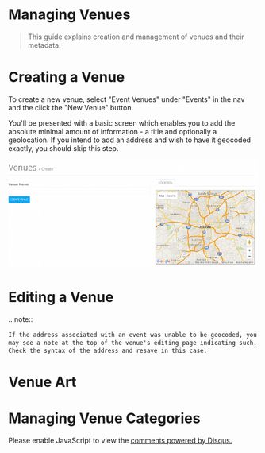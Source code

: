# Managing Venues
> This guide explains creation and management of venues and their metadata.

# Creating a Venue
To create a new venue, select "Event Venues" under "Events" in the nav and the click the "New Venue" button.

You'll be presented with a basic screen which enables you to add the absolute minimal amount of information - a title and optionally a geolocation.  If you intend to add an address and wish to have it geocoded exactly, you should skip this step.

![Creatng a Venue](img/events_venue_create.png)

# Editing a Venue

.. note::

    If the address associated with an event was unable to be geocoded, you may see a note at the top of the venue's editing page indicating such.  Check the syntax of the address and resave in this case.

# Venue Art

# Managing Venue Categories

<div id="disqus_thread"></div>
<script>

(function() { // DON'T EDIT BELOW THIS LINE
var d = document, s = d.createElement('script');

s.src = '//pointslocal.disqus.com/embed.js';

s.setAttribute('data-timestamp', +new Date());
(d.head || d.body).appendChild(s);
})();
</script>
<noscript>Please enable JavaScript to view the <a href="https://disqus.com/?ref_noscript" rel="nofollow">comments powered by Disqus.</a></noscript>